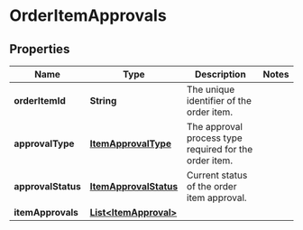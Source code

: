 
# OrderItemApprovals

## Properties
Name | Type | Description | Notes
------------ | ------------- | ------------- | -------------
**orderItemId** | **String** | The unique identifier of the order item. | 
**approvalType** | [**ItemApprovalType**](ItemApprovalType.md) | The approval process type required for the order item. | 
**approvalStatus** | [**ItemApprovalStatus**](ItemApprovalStatus.md) | Current status of the order item approval. | 
**itemApprovals** | [**List&lt;ItemApproval&gt;**](ItemApproval.md) |  | 



